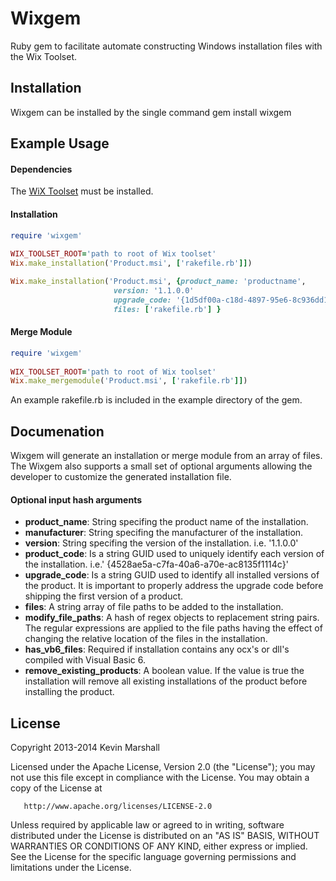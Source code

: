 # Wixgem
Ruby gem to facilitate automate constructing Windows installation files 
with the Wix Toolset.

## Installation
Wixgem can be installed by the single command
 gem install wixgem

## Example Usage
#### Dependencies
The [WiX Toolset](http://wixtoolset.org) must be installed.

#### Installation
```ruby
require 'wixgem'
	
WIX_TOOLSET_ROOT='path to root of Wix toolset'
Wix.make_installation('Product.msi', ['rakefile.rb']])

Wix.make_installation('Product.msi', {product_name: 'productname',
                       version: '1.1.0.0'
                       upgrade_code: '{1d5df00a-c18d-4897-95e6-8c936dd19647}',
                       files: ['rakefile.rb'] }	
```
  
#### Merge Module
```ruby
require 'wixgem'
	
WIX_TOOLSET_ROOT='path to root of Wix toolset'
Wix.make_mergemodule('Product.msi', ['rakefile.rb']])
```

An example rakefile.rb is included in the example directory of the gem.

## Documenation

Wixgem will generate an installation or merge module from an array of files. The Wixgem also supports a 
small set of optional arguments allowing the developer to customize the generated installation file. 

#### Optional input hash arguments
* **product_name**: String specifing the product name of the installation.
* **manufacturer**: String specifing the manufacturer of the installation.
* **version**:      String specifing the version of the installation. i.e. '1.1.0.0'
* **product_code**: Is a string GUID used to uniquely identify each version of the installation. i.e.' {4528ae5a-c7fa-40a6-a70e-ac8135f1114c}'
* **upgrade_code**: Is a string GUID used to identify all installed versions of the product. It is important to 
                 properly address the upgrade code before shipping the first version of a product.
* **files**:        A string array of file paths to be added to the installation.
* **modify_file_paths**: A hash of regex objects to replacement string pairs. The regular expressions are applied to
                      the file paths having the effect of changing the relative location of the files in the 
					  installation.
* **has_vb6_files**: Required if installation contains any ocx's or dll's compiled with Visual Basic 6.
* **remove_existing_products**: A boolean value. If the value is true the installation will remove all existing 
                             installations of the product before installing the product.
                  

## License
Copyright 2013-2014 Kevin Marshall

   Licensed under the Apache License, Version 2.0 (the "License");
   you may not use this file except in compliance with the License.
   You may obtain a copy of the License at

       http://www.apache.org/licenses/LICENSE-2.0

   Unless required by applicable law or agreed to in writing, software
   distributed under the License is distributed on an "AS IS" BASIS,
   WITHOUT WARRANTIES OR CONDITIONS OF ANY KIND, either express or implied.
   See the License for the specific language governing permissions and
   limitations under the License.
